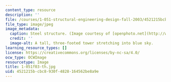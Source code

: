 ```yaml
---
content_type: resource
description: ''
file: /courses/1-051-structural-engineering-design-fall-2003/4521215bcbc8930f4828164562be8a9e_1-051f03-th.jpg
file_type: image/jpeg
image_metadata:
  caption: Steel structure. (Image courtesy of [openphoto.net](http://www.openphoto.net).)
  credit: ''
  image-alt: A tall, three-footed tower stretching into blue sky.
learning_resource_types: []
license: https://creativecommons.org/licenses/by-nc-sa/4.0/
ocw_type: OCWImage
resourcetype: Image
title: 1-051f03-th.jpg
uid: 4521215b-cbc8-930f-4828-164562be8a9e
---
```

